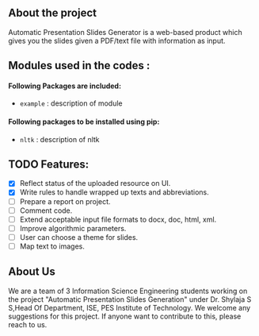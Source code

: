 ## About the project

Automatic Presentation Slides Generator is a web-based product which gives you the slides given a PDF/text file with information as input.

## Modules used in the codes :

#### Following Packages are included:

* `example`        :   description of module

#### Following packages to be installed using pip:

* `nltk`            :   description of nltk

## TODO Features:

- [x] Reflect status of the uploaded resource on UI.
- [x] Write rules to handle wrapped up texts and abbreviations.
- [ ] Prepare a report on project.
- [ ] Comment code.
- [ ] Extend acceptable input file formats to docx, doc, html, xml.
- [ ] Improve algorithmic parameters.
- [ ] User can choose a theme for slides.
- [ ] Map text to images.

## About Us

We are a team of 3 Information Science Engineering students working on the project "Automatic Presentation Slides Generation" under Dr. Shylaja S S,Head Of Department, ISE, PES Institute of Technology. We welcome any suggestions for this project. If anyone want to contribute to this, please reach to us.
